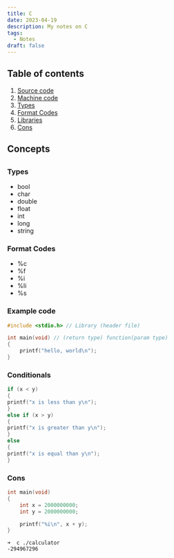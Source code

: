 ```yaml
---
title: C
date: 2023-04-19
description: My notes on C
tags:
  - Notes
draft: false
---
```


## Table of contents

1. [Source code](#source-code)
2. [Machine code](#machine-code)
3. [Types](#types)
4. [Format Codes](#format-codes)
5. [Libraries](#libraries)
6. [Cons](#cons)

## Concepts

## 
### Types

- bool
- char
- double
- float
- int
- long
- string

### Format Codes

- %c
- %f
- %i
- %li
- %s

### Example code

```c
#include <stdio.h> // Library (header file)

int main(void) // (return type) function(param type)
{
	printf("hello, world\n");
}
```

### Conditionals

```c
if (x < y)
{
printf("x is less than y\n");
}
else if (x > y)
{
printf("x is greater than y\n");
}
else
{
printf("x is equal than y\n");
}
```

### Cons

```c
int main(void)
{
	int x = 2000000000;
	int y = 2000000000;

	printf("%i\n", x + y);
}
```

```
➜  c ./calculator
-294967296
```
